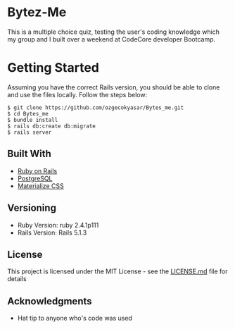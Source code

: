 # Bytez-Me

This is a multiple choice quiz, testing the user's coding knowledge which my group and I built over a weekend at CodeCore developer Bootcamp.

# Getting Started 

Assuming you have the correct Rails version, you should be able to clone and use the files locally. 
Follow the steps below:

```
$ git clone https://github.com/ozgecokyasar/Bytes_me.git
$ cd Bytes_me
$ bundle install
$ rails db:create db:migrate
$ rails server

```
## Built With

* [Ruby on Rails](http://rubyonrails.org/) 
* [PostgreSQL](https://www.postgresql.org/)
* [Materialize CSS](http://materializecss.com/)

## Versioning

* Ruby Version: ruby 2.4.1p111
* Rails Version: Rails 5.1.3

## License

This project is licensed under the MIT License - see the [LICENSE.md](LICENSE.md) file for details


## Acknowledgments

* Hat tip to anyone who's code was used


